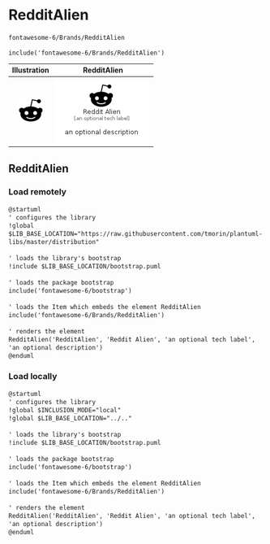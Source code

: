 # RedditAlien


```text
fontawesome-6/Brands/RedditAlien
```

```text
include('fontawesome-6/Brands/RedditAlien')
```



| Illustration | RedditAlien |
| :---: | :---: |
| ![illustration for Illustration](../../fontawesome-6/Brands/RedditAlien.png) | ![illustration for RedditAlien](../../fontawesome-6/Brands/RedditAlien.Local.png) |




## RedditAlien

### Load remotely
```plantuml
@startuml
' configures the library
!global $LIB_BASE_LOCATION="https://raw.githubusercontent.com/tmorin/plantuml-libs/master/distribution"

' loads the library's bootstrap
!include $LIB_BASE_LOCATION/bootstrap.puml

' loads the package bootstrap
include('fontawesome-6/bootstrap')

' loads the Item which embeds the element RedditAlien
include('fontawesome-6/Brands/RedditAlien')

' renders the element
RedditAlien('RedditAlien', 'Reddit Alien', 'an optional tech label', 'an optional description')
@enduml
```

### Load locally
```plantuml
@startuml
' configures the library
!global $INCLUSION_MODE="local"
!global $LIB_BASE_LOCATION="../.."

' loads the library's bootstrap
!include $LIB_BASE_LOCATION/bootstrap.puml

' loads the package bootstrap
include('fontawesome-6/bootstrap')

' loads the Item which embeds the element RedditAlien
include('fontawesome-6/Brands/RedditAlien')

' renders the element
RedditAlien('RedditAlien', 'Reddit Alien', 'an optional tech label', 'an optional description')
@enduml
```

